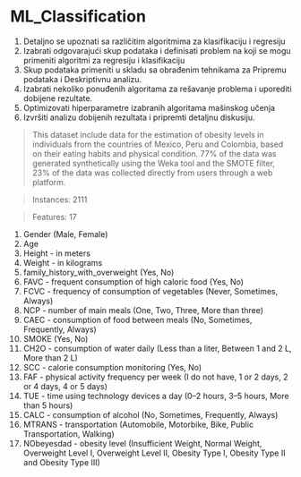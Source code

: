 # ML_Classification


1. Detaljno se upoznati sa različitim algoritmima za klasifikaciju i regresiju
2. Izabrati odgovarajući skup podataka i definisati problem na koji se mogu primeniti algoritmi za regresiju i klasifikaciju
3. Skup podataka primeniti u skladu sa obrađenim tehnikama za Pripremu podataka i Deskriptivnu analizu.
4. Izabrati nekoliko ponuđenih algoritama za rešavanje problema i uporediti dobijene rezultate.
5. Optimizovati hiperparametre izabranih algoritama mašinskog učenja
6. Izvršiti analizu dobijenih rezultata i pripremti detaljnu diskusiju.

>This dataset include data for the estimation of obesity levels in individuals from the countries of Mexico, Peru and Colombia, based on their eating habits and physical condition. 77% of the data was generated synthetically using the Weka tool and the SMOTE filter, 23% of the data was collected directly from users through a web platform.

>Instances: 2111

>Features: 17

1. Gender (Male, Female)
2. Age
3. Height - in meters
4. Weight - in kilograms
5. family_history_with_overweight (Yes, No)
6. FAVC - frequent consumption of high caloric food (Yes, No)
7. FCVC - frequency of consumption of vegetables (Never, Sometimes, Always) 
8. NCP - number of main meals (One, Two, Three, More than three)
9. CAEC - consumption of food between meals (No, Sometimes, Frequently, Always) 
10. SMOKE (Yes, No)
11. CH2O - consumption of water daily (Less than a liter, Between 1 and 2 L, More than 2 L)  
12. SCC - calorie consumption monitoring (Yes, No) 
13. FAF - physical activity frequency per week (I do not have, 1 or 2 days, 2 or 4 days, 4 or 5 days)  
14. TUE - time using technology devices a day (0–2 hours, 3–5 hours, More than 5 hours)  
15. CALC - consumption of alcohol (No, Sometimes, Frequently, Always) 
16. MTRANS - transportation (Automobile, Motorbike, Bike, Public Transportation, Walking)
17. NObeyesdad - obesity level (Insufficient Weight, Normal Weight, Overweight Level I, Overweight Level II, Obesity Type I, Obesity Type II and Obesity Type III)